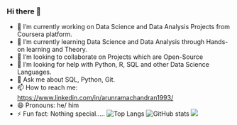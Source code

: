 ### Hi there 👋

- 🔭 I’m currently working on Data Science and Data Analysis Projects from Coursera platform.
- 🌱 I’m currently learning Data Science and Data Analysis through Hands-on learning and Theory.
- 👯 I’m looking to collaborate on Projects which are Open-Source
- 🤔 I’m looking for help with Python, R, SQL and other Data Science Languages.
- 💬 Ask me about SQL, Python, Git.
- 📫 How to reach me: https://www.linkedin.com/in/arunramachandran1993/
- 😄 Pronouns: he/ him
- ⚡ Fun fact: Nothing special.....
![Top Langs](https://github-readme-stats.vercel.app/api/top-langs/?username=CharalambosIoannou&theme=default)
![GitHub stats](https://github-readme-stats.vercel.app/api?username=ArunRamachandran25&show_icons=true&theme=default)
![](https://visitor-badge.laobi.icu/badge?page_id=CharalambosIoannou.ArunRamachandran25)


